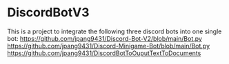 # DiscordBotV3
This is a project to integrate the following three discord bots into one single bot:
https://github.com/jpang9431/Discord-Bot-V2/blob/main/Bot.py
https://github.com/jpang9431/Discord-Minigame-Bot/blob/main/Bot.py
https://github.com/jpang9431/DiscordBotToOuputTextToDocuments

